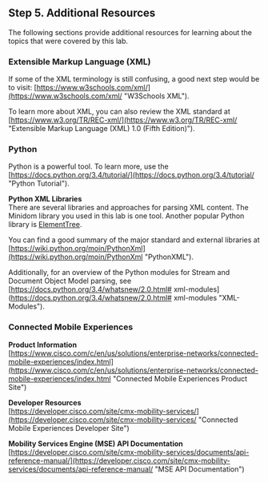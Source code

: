 ## Step 5. Additional Resources

The following sections provide additional resources for learning about the topics that were covered by this lab.

### Extensible Markup Language (XML)

If some of the XML terminology is still confusing, a good next step would be to visit: [https://www.w3schools.com/xml/](https://www.w3schools.com/xml/ "W3Schools XML").

To learn more about XML, you can also review the XML standard at [https://www.w3.org/TR/REC-xml/](https://www.w3.org/TR/REC-xml/ "Extensible Markup Language (XML) 1.0 (Fifth Edition)").


### Python

Python is a powerful tool. To learn more, use the  [https://docs.python.org/3.4/tutorial/](https://docs.python.org/3.4/tutorial/ "Python Tutorial").

**Python XML Libraries**<br/>
There are several libraries and approaches for parsing XML content. The Minidom library you used in this lab is one tool. Another popular Python library is  [ElementTree](https://docs.python.org/3.4/library/xml.etree.elementtree.html "ElementTree XML API").

You can find a good summary of the major standard and external libraries at [https://wiki.python.org/moin/PythonXml](https://wiki.python.org/moin/PythonXml "PythonXML").

Additionally, for an overview of the Python modules for Stream and Document Object Model parsing, see [https://docs.python.org/3.4/whatsnew/2.0.html# xml-modules](https://docs.python.org/3.4/whatsnew/2.0.html# xml-modules "XML-Modules").

### Connected Mobile Experiences

**Product Information**<br/>
[https://www.cisco.com/c/en/us/solutions/enterprise-networks/connected-mobile-experiences/index.html](https://www.cisco.com/c/en/us/solutions/enterprise-networks/connected-mobile-experiences/index.html "Connected Mobile Experiences Product Site")

**Developer Resources**<br/>
[https://developer.cisco.com/site/cmx-mobility-services/](https://developer.cisco.com/site/cmx-mobility-services/ "Connected Mobile Experiences Developer Site")

**Mobility Services Engine (MSE) API Documentation**<br/>
[https://developer.cisco.com/site/cmx-mobility-services/documents/api-reference-manual/](https://developer.cisco.com/site/cmx-mobility-services/documents/api-reference-manual/ "MSE API Documentation")
<br/>
<br/>
